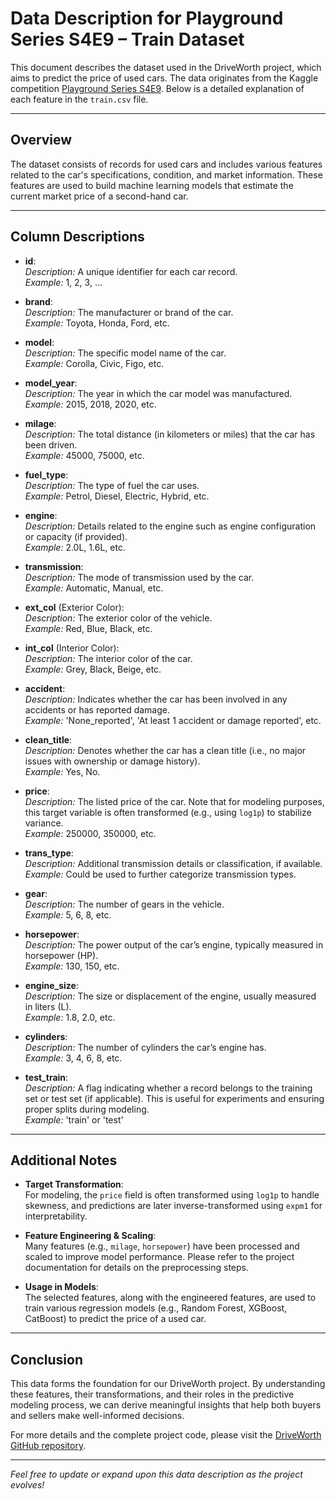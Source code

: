 # Data Description for Playground Series S4E9 – Train Dataset

This document describes the dataset used in the DriveWorth project, which aims to predict the price of used cars. The data originates from the Kaggle competition [Playground Series S4E9](https://www.kaggle.com/competitions/playground-series-s4e9/data?select=train.csv). Below is a detailed explanation of each feature in the `train.csv` file.

---

## Overview

The dataset consists of records for used cars and includes various features related to the car's specifications, condition, and market information. These features are used to build machine learning models that estimate the current market price of a second-hand car.

---

## Column Descriptions

- **id**:  
  *Description:* A unique identifier for each car record.  
  *Example:* 1, 2, 3, …  

- **brand**:  
  *Description:* The manufacturer or brand of the car.  
  *Example:* Toyota, Honda, Ford, etc.

- **model**:  
  *Description:* The specific model name of the car.  
  *Example:* Corolla, Civic, Figo, etc.

- **model_year**:  
  *Description:* The year in which the car model was manufactured.  
  *Example:* 2015, 2018, 2020, etc.

- **milage**:  
  *Description:* The total distance (in kilometers or miles) that the car has been driven.  
  *Example:* 45000, 75000, etc.

- **fuel_type**:  
  *Description:* The type of fuel the car uses.  
  *Example:* Petrol, Diesel, Electric, Hybrid, etc.

- **engine**:  
  *Description:* Details related to the engine such as engine configuration or capacity (if provided).  
  *Example:* 2.0L, 1.6L, etc.

- **transmission**:  
  *Description:* The mode of transmission used by the car.  
  *Example:* Automatic, Manual, etc.

- **ext_col** (Exterior Color):  
  *Description:* The exterior color of the vehicle.  
  *Example:* Red, Blue, Black, etc.

- **int_col** (Interior Color):  
  *Description:* The interior color of the car.  
  *Example:* Grey, Black, Beige, etc.

- **accident**:  
  *Description:* Indicates whether the car has been involved in any accidents or has reported damage.  
  *Example:* 'None_reported', 'At least 1 accident or damage reported', etc.

- **clean_title**:  
  *Description:* Denotes whether the car has a clean title (i.e., no major issues with ownership or damage history).  
  *Example:* Yes, No.

- **price**:  
  *Description:* The listed price of the car. Note that for modeling purposes, this target variable is often transformed (e.g., using `log1p`) to stabilize variance.  
  *Example:* 250000, 350000, etc.

- **trans_type**:  
  *Description:* Additional transmission details or classification, if available.  
  *Example:* Could be used to further categorize transmission types.

- **gear**:  
  *Description:* The number of gears in the vehicle.  
  *Example:* 5, 6, 8, etc.

- **horsepower**:  
  *Description:* The power output of the car’s engine, typically measured in horsepower (HP).  
  *Example:* 130, 150, etc.

- **engine_size**:  
  *Description:* The size or displacement of the engine, usually measured in liters (L).  
  *Example:* 1.8, 2.0, etc.

- **cylinders**:  
  *Description:* The number of cylinders the car’s engine has.  
  *Example:* 3, 4, 6, 8, etc.

- **test_train**:  
  *Description:* A flag indicating whether a record belongs to the training set or test set (if applicable). This is useful for experiments and ensuring proper splits during modeling.  
  *Example:* 'train' or 'test'

---

## Additional Notes

- **Target Transformation**:  
  For modeling, the `price` field is often transformed using `log1p` to handle skewness, and predictions are later inverse-transformed using `expm1` for interpretability.

- **Feature Engineering & Scaling**:  
  Many features (e.g., `milage`, `horsepower`) have been processed and scaled to improve model performance. Please refer to the project documentation for details on the preprocessing steps.

- **Usage in Models**:  
  The selected features, along with the engineered features, are used to train various regression models (e.g., Random Forest, XGBoost, CatBoost) to predict the price of a used car.

---

## Conclusion

This data forms the foundation for our DriveWorth project. By understanding these features, their transformations, and their roles in the predictive modeling process, we can derive meaningful insights that help both buyers and sellers make well-informed decisions.

For more details and the complete project code, please visit the [DriveWorth GitHub repository](https://github.com/Pranay-Chauhn/DriveWorth).

---

*Feel free to update or expand upon this data description as the project evolves!*

